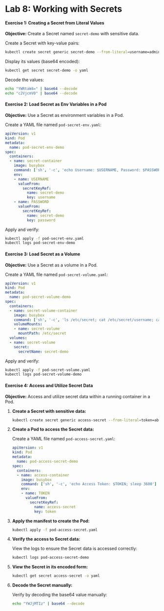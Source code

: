 # Lab 8: Working with Secrets

#### Exercise 1: Creating a Secret from Literal Values

**Objective:** Create a Secret named `secret-demo` with sensitive data.

Create a Secret with key-value pairs:

```bash
kubectl create secret generic secret-demo --from-literal=username=admin --from-literal=password=secret
```

Display its values (base64 encoded):

```bash
kubectl get secret secret-demo -o yaml
```

Decode the values:

```bash
echo "YWRtaW4=" | base64 --decode
echo "c2VjcmV0" | base64 --decode
```

#### Exercise 2: Load Secret as Env Variables in a Pod

**Objective:** Use a Secret as environment variables in a Pod.

Create a YAML file named `pod-secret-env.yaml`:

```yaml
apiVersion: v1
kind: Pod
metadata:
  name: pod-secret-env-demo
spec:
  containers:
  - name: secret-container
    image: busybox
    command: ['sh', '-c', 'echo Username: $USERNAME, Password: $PASSWORD; sleep 3600']
    env:
    - name: USERNAME
      valueFrom:
        secretKeyRef:
          name: secret-demo
          key: username
    - name: PASSWORD
      valueFrom:
        secretKeyRef:
          name: secret-demo
          key: password
```

Apply and verify:

```bash
kubectl apply -f pod-secret-env.yaml
kubectl logs pod-secret-env-demo
```


#### Exercise 3: Load Secret as a Volume

**Objective:** Use a Secret as a volume in a Pod.


Create a YAML file named `pod-secret-volume.yaml`:

```yaml
apiVersion: v1
kind: Pod
metadata:
  name: pod-secret-volume-demo
spec:
  containers:
  - name: secret-volume-container
    image: busybox
    command: ['sh', '-c', 'ls /etc/secret; cat /etc/secret/username; cat /etc/secret/password; sleep 3600']
    volumeMounts:
    - name: secret-volume
      mountPath: /etc/secret
  volumes:
  - name: secret-volume
    secret:
      secretName: secret-demo
```

Apply and verify:

```bash
kubectl apply -f pod-secret-volume.yaml
kubectl logs pod-secret-volume-demo
```

#### Exercise 4: Access and Utilize Secret Data

**Objective:** Access and utilize secret data within a running container in a Pod.

1. **Create a Secret with sensitive data:**

    ```bash
    kubectl create secret generic access-secret --from-literal=token=abc123
    ```

2. **Create a Pod to access the Secret data:**

    Create a YAML file named `pod-access-secret.yaml`:

    ```yaml
    apiVersion: v1
    kind: Pod
    metadata:
      name: pod-access-secret-demo
    spec:
      containers:
      - name: access-container
        image: busybox
        command: ['sh', '-c', 'echo Access Token: $TOKEN; sleep 3600']
        env:
        - name: TOKEN
          valueFrom:
            secretKeyRef:
              name: access-secret
              key: token
    ```

3. **Apply the manifest to create the Pod:**

    ```bash
    kubectl apply -f pod-access-secret.yaml
    ```

4. **Verify the access to Secret data:**

    View the logs to ensure the Secret data is accessed correctly:

    ```bash
    kubectl logs pod-access-secret-demo
    ```

5. **View the Secret in its encoded form:**

    ```bash
    kubectl get secret access-secret -o yaml
    ```

6. **Decode the Secret manually:**

    Verify by decoding the base64 value manually:

    ```bash
    echo "YWJjMTIz" | base64 --decode
